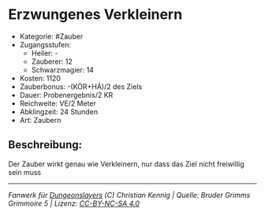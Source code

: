 # Erzwungenes Verkleinern

- Kategorie: #Zauber
- Zugangsstufen:
  - Heiler: -
  - Zauberer: 12
  - Schwarzmagier: 14
- Kosten: 1120
- Zauberbonus: -(KÖR+HÄ)/2 des Ziels
- Dauer: Probenergebnis/2 KR
- Reichweite: VE/2 Meter
- Abklingzeit: 24 Stunden
- Art: Zaubern

## Beschreibung:

Der Zauber wirkt genau wie Verkleinern, nur dass das Ziel nicht freiwillig sein muss

---

_Fanwerk für [Dungeonslayers](https://www.dungeonslayers.net/) (C) Christian Kennig | Quelle: Bruder Grimms Grimmoire 5 | Lizenz: [CC-BY-NC-SA 4.0](https://creativecommons.org/licenses/by-nc-sa/4.0/deed.de)_
